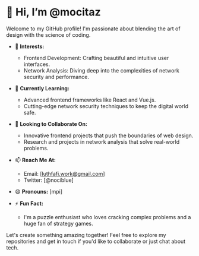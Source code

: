 # 👋 Hi, I’m @mocitaz

Welcome to my GitHub profile! I'm passionate about blending the art of design with the science of coding. 

- 👀 **Interests:** 
  - Frontend Development: Crafting beautiful and intuitive user interfaces.
  - Network Analysis: Diving deep into the complexities of network security and performance.

- 🌱 **Currently Learning:** 
  - Advanced frontend frameworks like React and Vue.js.
  - Cutting-edge network security techniques to keep the digital world safe.

- 💞️ **Looking to Collaborate On:** 
  - Innovative frontend projects that push the boundaries of web design.
  - Research and projects in network analysis that solve real-world problems.

- 📫 **Reach Me At:** 
  - Email: [luthfafi.work@gmail.com]
  - Twitter: [@nociblue]

- 😄 **Pronouns:** [mpi]

- ⚡ **Fun Fact:** 
  - I'm a puzzle enthusiast who loves cracking complex problems and a huge fan of strategy games.

Let's create something amazing together! Feel free to explore my repositories and get in touch if you'd like to collaborate or just chat about tech.
